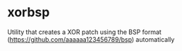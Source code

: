 # xorbsp
Utility that creates a XOR patch using the BSP format (https://github.com/aaaaaa123456789/bsp) automatically
